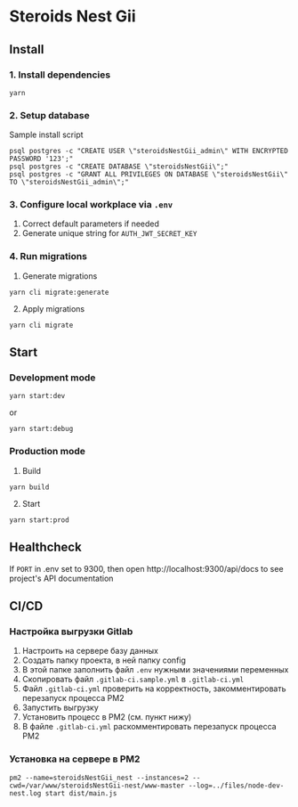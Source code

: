 
# Steroids Nest Gii

## Install

### 1. Install dependencies

```shell
yarn
```

### 2. Setup database

Sample install script

```shell
psql postgres -c "CREATE USER \"steroidsNestGii_admin\" WITH ENCRYPTED PASSWORD '123';"
psql postgres -c "CREATE DATABASE \"steroidsNestGii\";"
psql postgres -c "GRANT ALL PRIVILEGES ON DATABASE \"steroidsNestGii\" TO \"steroidsNestGii_admin\";"
```

### 3. Configure local workplace via `.env`

1. Correct default parameters if needed
2. Generate unique string for `AUTH_JWT_SECRET_KEY`

### 4. Run migrations

1. Generate migrations
```shell
yarn cli migrate:generate
```

2. Apply migrations
```shell
yarn cli migrate
```

## Start

### Development mode

```shell
yarn start:dev
```
or
```shell
yarn start:debug
```

### Production mode

1. Build

```shell
yarn build
```
2. Start

```shell
yarn start:prod
```

## Healthcheck

If `PORT` in .env set to 9300, then open http://localhost:9300/api/docs to see project's API documentation

## CI/CD

### Настройка выгрузки Gitlab

1. Настроить на сервере базу данных
2. Создать папку проекта, в ней папку config
3. В этой папке заполнить файл `.env` нужными значениями переменных
4. Скопировать файл `.gitlab-ci.sample.yml` в `.gitlab-ci.yml`
5. Файл `.gitlab-ci.yml` проверить на корректность, закомментировать перезапуск процесса PM2
6. Запустить выгрузку
7. Установить процесс в PM2 (см. пункт нижу)
8. В файле `.gitlab-ci.yml` раскомментировать перезапуск процесса PM2

### Установка на сервере в PM2

```shell
pm2 --name=steroidsNestGii_nest --instances=2 --cwd=/var/www/steroidsNestGii-nest/www-master --log=../files/node-dev-nest.log start dist/main.js
```
